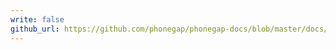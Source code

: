 ```yaml
---
write: false
github_url: https://github.com/phonegap/phonegap-docs/blob/master/docs/3-references/plugin-apis/file-transfer.html.md
---
```

